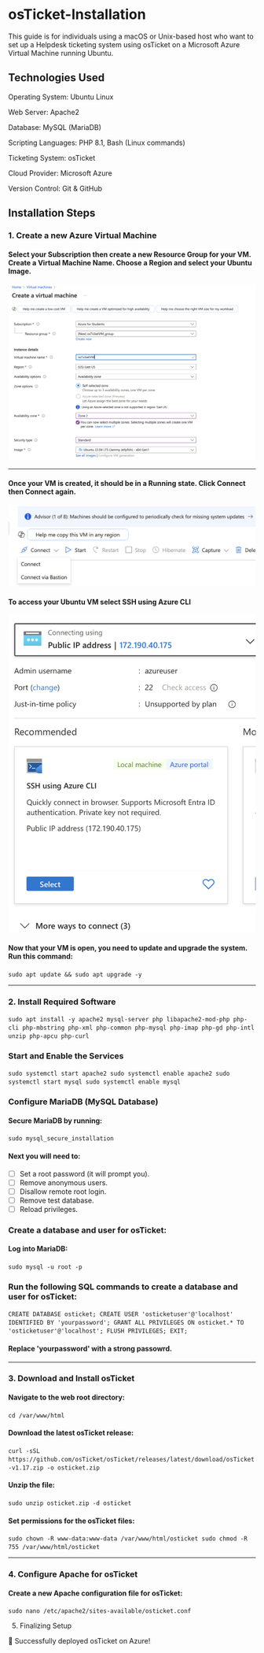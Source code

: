 # osTicket-Installation
This guide is for individuals using a macOS or Unix-based host who want to set up a Helpdesk ticketing system using osTicket on a Microsoft Azure Virtual Machine running Ubuntu.




## Technologies Used

Operating System: Ubuntu Linux

Web Server: Apache2

Database: MySQL (MariaDB)

Scripting Languages: PHP 8.1, Bash (Linux commands)

Ticketing System: osTicket

Cloud Provider: Microsoft Azure

Version Control: Git & GitHub


## Installation Steps
### 1. Create a new Azure Virtual Machine  

 #### Select your __Subscription__ then create a new __Resource Group__ for your VM. Create a __Virtual Machine Name__. Choose a __Region__  and select your Ubuntu __Image__.
  ![VM creation](images/createvm.png)  

          
***     




#### Once your VM is created, it should be in  a __Running__ state. Click __Connect__ then __Connect__ again.

 ![VM creation](images/connect.png)   



#### To access your Ubuntu VM select __SSH using Azure CLI__
 ![VM creation](images/cli.png) 



#### Now that your VM is open, you need to update and upgrade the system. Run this command:
`sudo apt update && sudo apt upgrade -y`

****

### 2. Install Required Software  
   `sudo apt install -y apache2 mysql-server php libapache2-mod-php php-cli php-mbstring php-xml php-common php-mysql php-imap php-gd php-intl unzip php-apcu php-curl`

   ### Start and Enable the Services
   `sudo systemctl start apache2
sudo systemctl enable apache2
sudo systemctl start mysql
sudo systemctl enable mysql`

### Configure MariaDB (MySQL Database)
#### Secure MariaDB by running:
`sudo mysql_secure_installation`

#### Next you will need to: 
- [ ] Set a root password (it will prompt you).
- [ ] Remove anonymous users.
- [ ] Disallow remote root login.
- [ ] Remove test database.
- [ ] Reload privileges.

### Create a database and user for osTicket:
#### Log into MariaDB:
`sudo mysql -u root -p`

### Run the following SQL commands to create a database and user for osTicket:
`CREATE DATABASE osticket;
CREATE USER 'osticketuser'@'localhost' IDENTIFIED BY 'yourpassword';
GRANT ALL PRIVILEGES ON osticket.* TO 'osticketuser'@'localhost';
FLUSH PRIVILEGES;
EXIT;`
#### Replace __'yourpassword'__ with a strong passowrd.

****

### 3. Download and Install osTicket
#### Navigate to the web root directory:
`cd /var/www/html`
#### Download the latest osTicket release:
`curl -sSL https://github.com/osTicket/osTicket/releases/latest/download/osTicket-v1.17.zip -o osticket.zip`
#### Unzip the file:
`sudo unzip osticket.zip -d osticket`
#### Set permissions for the osTicket files:
`sudo chown -R www-data:www-data /var/www/html/osticket
sudo chmod -R 755 /var/www/html/osticket`

****

### 4. Configure Apache for osTicket
#### Create a new Apache configuration file for osTicket:
`sudo nano /etc/apache2/sites-available/osticket.conf`



5. Finalizing Setup

🚀 Successfully deployed osTicket on Azure!
